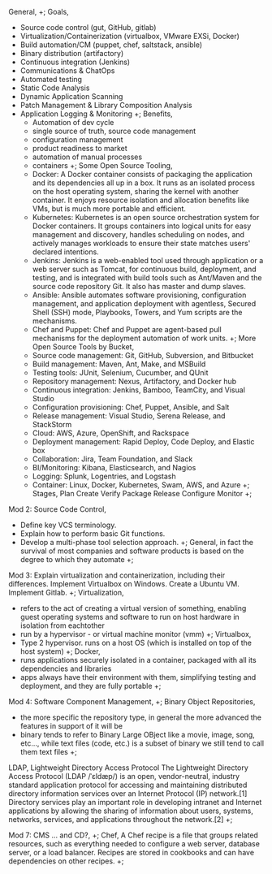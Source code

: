 General,
  +;
Goals,
- Source code control (gut, GitHub, gitlab)
- Virtualization/Containerization (virtualbox, VMware EXSi, Docker)
- Build automation/CM (puppet, chef, saltstack, ansible)
- Binary distribution (artifactory)
- Continuous integration (Jenkins)
- Communications & ChatOps
- Automated testing
- Static Code Analysis
- Dynamic Application Scanning
- Patch Management & Library Composition Analysis
- Application Logging & Monitoring
  +;
Benefits,
  - Automation of dev cycle
  - single source of truth, source code management
  - configuration management
  - product readiness to market
  - automation of manual processes
  - containers
  +;
Some Open Source Tooling,
  + Docker: A Docker container consists of packaging the application and its dependencies all up in a box. It runs as an isolated process on the host operating system, sharing the kernel with another container. It enjoys resource isolation and allocation benefits like VMs, but is much more portable and efficient.
  + Kubernetes: Kubernetes is an open source orchestration system for Docker containers. It groups containers into logical units for easy management and discovery, handles scheduling on nodes, and actively manages workloads to ensure their state matches users' declared intentions.
  + Jenkins: Jenkins is a web-enabled tool used through application or a web server such as Tomcat, for continuous build, deployment, and testing, and is integrated with build tools such as Ant/Maven and the source code repository Git. It also has master and dump slaves.
  + Ansible: Ansible automates software provisioning, configuration management, and application deployment with agentless, Secured Shell (SSH) mode, Playbooks, Towers, and Yum scripts are the mechanisms.
  + Chef and Puppet: Chef and Puppet are agent-based pull mechanisms for the deployment automation of work units.
  +;
More Open Source Tools by Bucket,
  + Source code management: Git, GitHub, Subversion, and Bitbucket
  + Build management: Maven, Ant, Make, and MSBuild
  + Testing tools: JUnit, Selenium, Cucumber, and QUnit
  + Repository management: Nexus, Artifactory, and Docker hub
  + Continuous integration: Jenkins, Bamboo, TeamCity, and Visual Studio
  + Configuration provisioning: Chef, Puppet, Ansible, and Salt
  + Release management: Visual Studio, Serena Release, and StackStorm
  + Cloud: AWS, Azure, OpenShift, and Rackspace
  + Deployment management: Rapid Deploy, Code Deploy, and Elastic box
  + Collaboration: Jira, Team Foundation, and Slack
  + BI/Monitoring: Kibana, Elasticsearch, and Nagios
  + Logging: Splunk, Logentries, and Logstash
  + Container: Linux, Docker, Kubernetes, Swam, AWS, and Azure
  +;
Stages,
  Plan
  Create
  Verify
  Package
  Release
  Configure
  Monitor
  +;

Mod 2: Source Code Control,
  - Define key VCS terminology.
  - Explain how to perform basic Git functions.
  - Develop a multi-phase tool selection approach.
  +;
General,
  in fact the survival of most companies and software products is based on the degree to which they automate
  +;

Mod 3:
  Explain virtualization and containerization, including their differences.
  Implement Virtualbox on Windows.
  Create a Ubuntu VM.
  Implement Gitlab.
  +;
Virtualization,
  - refers to the act of creating a virtual version of something, enabling guest operating systems and software to run on host hardware in isolation from eachtother
  - run by a hypervisor - or virtual machine monitor (vmm)
  +;
Virtualbox,
  - Type 2 hypervisor. runs on a host OS (which is installed on top of the host system)
  +;
Docker,
  - runs applications securely isolated in a container, packaged with all its dependencies and libraries
  - apps always have their environment with them, simplifying testing and deployment, and they are fully portable
  +;

Mod 4: Software Component Management,
  +;
Binary Object Repositories,
  - the more specific the repository type, in general the more advanced the features in support of it will be
  - binary tends to refer to Binary Large OBject like a movie, image, song, etc..., while text files (code, etc.) is a subset of binary we still tend to call them text files
  +;

LDAP,
  Lightweight Directory Access Protocol
  The Lightweight Directory Access Protocol (LDAP /ˈɛldæp/) is an open, vendor-neutral, industry standard application protocol for accessing and maintaining distributed directory information services over an Internet Protocol (IP) network.[1] Directory services play an important role in developing intranet and Internet applications by allowing the sharing of information about users, systems, networks, services, and applications throughout the network.[2]
  +;

Mod 7: CMS ... and CD?,
  +;
Chef,
  A Chef recipe is a file that groups related resources, such as everything needed to configure a web server, database server, or a load balancer. Recipes are stored in cookbooks and can have dependencies on other recipes.
  +;
